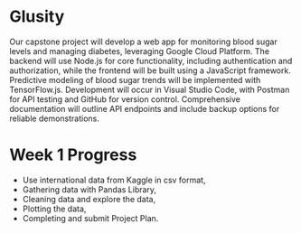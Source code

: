 # Glusity

Our capstone project will develop a web app for monitoring blood sugar levels and managing diabetes, leveraging Google Cloud Platform. The backend will use Node.js for core functionality, including authentication and authorization, while the frontend will be built using a JavaScript framework. Predictive modeling of blood sugar trends will be implemented with TensorFlow.js. Development will occur in Visual Studio Code, with Postman for API testing and GitHub for version control. Comprehensive documentation will outline API endpoints and include backup options for reliable demonstrations.

# Week 1 Progress

- Use international data from Kaggle in csv format,  
- Gathering data with Pandas Library,
- Cleaning data and explore the data,
- Plotting the data,
- Completing and submit Project Plan.